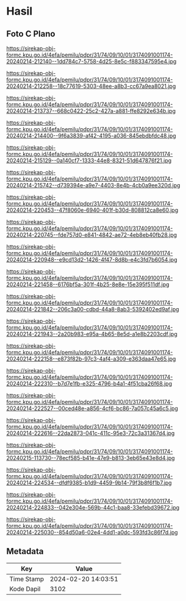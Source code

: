 # Hasil

## Foto C Plano

https://sirekap-obj-formc.kpu.go.id/4efa/pemilu/pdpr/31/74/09/10/01/3174091001174-20240214-212140--1dd784c7-5758-4d25-8e5c-f883347595e4.jpg

https://sirekap-obj-formc.kpu.go.id/4efa/pemilu/pdpr/31/74/09/10/01/3174091001174-20240214-212258--18c77619-5303-48ee-a8b3-cc67a9ea8021.jpg

https://sirekap-obj-formc.kpu.go.id/4efa/pemilu/pdpr/31/74/09/10/01/3174091001174-20240214-213737--668c0422-25c2-427a-a881-ffe8292e634b.jpg

https://sirekap-obj-formc.kpu.go.id/4efa/pemilu/pdpr/31/74/09/10/01/3174091001174-20240214-214400--9f6a3839-af42-4195-a036-845ebdbfdc48.jpg

https://sirekap-obj-formc.kpu.go.id/4efa/pemilu/pdpr/31/74/09/10/01/3174091001174-20240214-215129--0a140cf7-1333-44e8-8321-51d647876f21.jpg

https://sirekap-obj-formc.kpu.go.id/4efa/pemilu/pdpr/31/74/09/10/01/3174091001174-20240214-215742--d739394e-a9e7-4403-8e4b-4cb0a9ee320d.jpg

https://sirekap-obj-formc.kpu.go.id/4efa/pemilu/pdpr/31/74/09/10/01/3174091001174-20240214-220453--47f8060e-6940-401f-b30d-808812ca8e60.jpg

https://sirekap-obj-formc.kpu.go.id/4efa/pemilu/pdpr/31/74/09/10/01/3174091001174-20240214-220745--fde757d0-e841-4842-ae72-4eb8eb40fb28.jpg

https://sirekap-obj-formc.kpu.go.id/4efa/pemilu/pdpr/31/74/09/10/01/3174091001174-20240214-220948--e9cd13d2-1426-4f47-8d8b-e4c3fd7b6054.jpg

https://sirekap-obj-formc.kpu.go.id/4efa/pemilu/pdpr/31/74/09/10/01/3174091001174-20240214-221458--6176bf5a-301f-4b25-8e8e-15e395f511df.jpg

https://sirekap-obj-formc.kpu.go.id/4efa/pemilu/pdpr/31/74/09/10/01/3174091001174-20240214-221842--206c3a00-cdbd-44a8-8ab3-5392402ed9af.jpg

https://sirekap-obj-formc.kpu.go.id/4efa/pemilu/pdpr/31/74/09/10/01/3174091001174-20240214-221943--2a20b983-e95a-4b65-8e5d-a1e8b2203cdf.jpg

https://sirekap-obj-formc.kpu.go.id/4efa/pemilu/pdpr/31/74/09/10/01/3174091001174-20240214-222158--e873f82b-97c3-4af4-a309-e363daa47e65.jpg

https://sirekap-obj-formc.kpu.go.id/4efa/pemilu/pdpr/31/74/09/10/01/3174091001174-20240214-222310--b7d7e1fb-e325-4796-b4a1-4f51cba26f68.jpg

https://sirekap-obj-formc.kpu.go.id/4efa/pemilu/pdpr/31/74/09/10/01/3174091001174-20240214-222527--00ced48e-a856-4cf6-bc86-7a057c45a6c5.jpg

https://sirekap-obj-formc.kpu.go.id/4efa/pemilu/pdpr/31/74/09/10/01/3174091001174-20240214-222616--22da2873-041c-411c-95e3-72c3a31367d4.jpg

https://sirekap-obj-formc.kpu.go.id/4efa/pemilu/pdpr/31/74/09/10/01/3174091001174-20240215-113730--78ecf585-b41e-47e9-b813-3eb65e43e8d4.jpg

https://sirekap-obj-formc.kpu.go.id/4efa/pemilu/pdpr/31/74/09/10/01/3174091001174-20240214-224534--dfdf9385-b1d9-4459-9b14-79f3b8f6f1b7.jpg

https://sirekap-obj-formc.kpu.go.id/4efa/pemilu/pdpr/31/74/09/10/01/3174091001174-20240214-224833--042e304e-569b-44c1-baa8-33efebd39672.jpg

https://sirekap-obj-formc.kpu.go.id/4efa/pemilu/pdpr/31/74/09/10/01/3174091001174-20240214-225030--854d50a6-02e4-4dd1-a0dc-593fd3c86f7d.jpg


## Metadata

| Key        | Value               |
| ---------- | ------------------- |
| Time Stamp | 2024-02-20 14:03:51 |
| Kode Dapil | 3102                |



